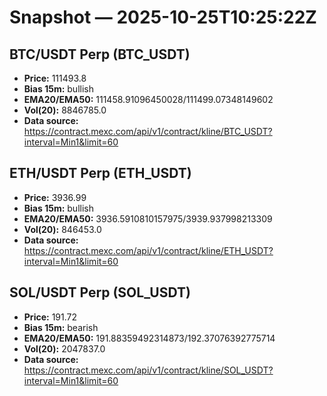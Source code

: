 # Snapshot — 2025-10-25T10:25:22Z

## BTC/USDT Perp (BTC_USDT)
- **Price:** 111493.8
- **Bias 15m:** bullish
- **EMA20/EMA50:** 111458.91096450028/111499.07348149602
- **Vol(20):** 8846785.0
- **Data source:** https://contract.mexc.com/api/v1/contract/kline/BTC_USDT?interval=Min1&limit=60

## ETH/USDT Perp (ETH_USDT)
- **Price:** 3936.99
- **Bias 15m:** bullish
- **EMA20/EMA50:** 3936.5910810157975/3939.937998213309
- **Vol(20):** 846453.0
- **Data source:** https://contract.mexc.com/api/v1/contract/kline/ETH_USDT?interval=Min1&limit=60

## SOL/USDT Perp (SOL_USDT)
- **Price:** 191.72
- **Bias 15m:** bearish
- **EMA20/EMA50:** 191.88359492314873/192.37076392775714
- **Vol(20):** 2047837.0
- **Data source:** https://contract.mexc.com/api/v1/contract/kline/SOL_USDT?interval=Min1&limit=60

